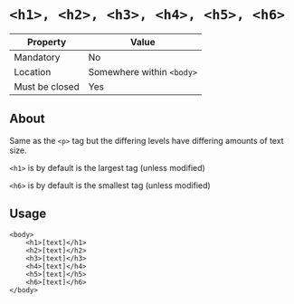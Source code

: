 # `<h1>, <h2>, <h3>, <h4>, <h5>, <h6>`

| Property | Value |
| -------- | ----- |
| Mandatory | No |
| Location | Somewhere within `<body>` |
| Must be closed | Yes |

## About
Same as the `<p>` tag but the differing levels have differing amounts of text size. 

`<h1>` is by default is the largest tag (unless modified)

`<h6>` is by default is the smallest tag (unless modified)

## Usage
```
<body>
    <h1>[text]</h1>
    <h2>[text]</h2>
    <h3>[text]</h3>
    <h4>[text]</h4>
    <h5>[text]</h5>
    <h6>[text]</h6>
</body>
```
